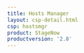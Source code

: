 ```yaml
---
title: Hosts Manager
layout: csp-detail.html
csp: hostsmgr
product: StageNow
productversion: '2.8'
---
```







